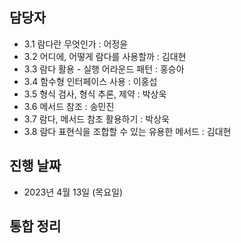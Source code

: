 ## 담당자

- 3.1 람다란 무엇인가 : 어정윤
- 3.2 어디에, 어떻게 람다를 사용할까 : 김대현
- 3.3 람다 활용 - 실행 어라운드 패턴 : 홍승아
- 3.4 함수형 인터페이스 사용 : 이홍섭
- 3.5 형식 검사, 형식 추론, 제약 : 박상욱
- 3.6 메서드 참조 : 송민진
- 3.7 람다, 메서드 참조 활용하기 : 박상욱
- 3.8 람다 표현식을 조합할 수 있는 유용한 메서드 : 김대현
## 진행 날짜
- 2023년 4월 13일 (목요일)

## 통합 정리
